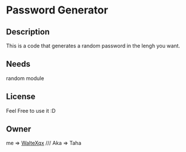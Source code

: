 # Password Generator
## Description
This is a code that generates a random password in the lengh you want.

## Needs
random module

## License
Feel Free to use it :D

## Owner
me => [WalteXqx](https://github.com/WalteXqx) /// Aka => Taha